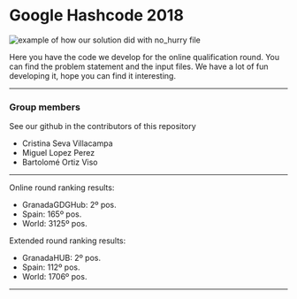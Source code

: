 # Google Hashcode 2018
![example of how our solution did with no_hurry file](https://github.com/thebooort/Google-HashCode-2018/blob/master/Captura%20de%20pantalla%20de%202018-03-02%2012-51-31.png)

Here you have the code we develop for the online qualification round. You can find the problem statement and the input files.
We have a lot of fun developing it, hope you can find it interesting.
***
### Group members
See our github in the contributors of this repository
- Cristina Seva Villacampa
- Miguel Lopez Perez
- Bartolomé Ortiz Viso 
***
Online round ranking results:
 - GranadaGDGHub: 2º pos.
 - Spain: 165º pos.
 - World: 3125º pos.

Extended round ranking results: 
 - GranadaHUB: 2º pos.
 - Spain: 112º pos.
 - World: 1706º pos.
***
